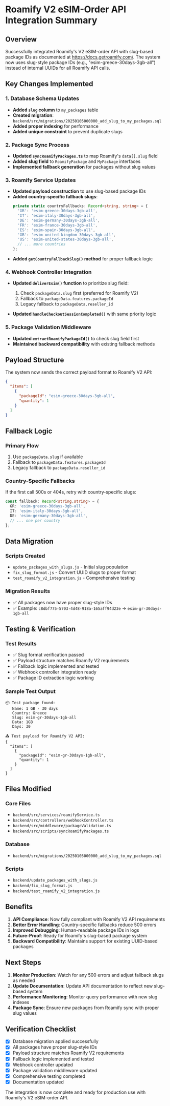 # Roamify V2 eSIM-Order API Integration Summary

## Overview

Successfully integrated Roamify's V2 eSIM-order API with slug-based package IDs as documented at https://docs.getroamify.com/. The system now uses slug-style package IDs (e.g., "esim-greece-30days-3gb-all") instead of internal UUIDs for all Roamify API calls.

## Key Changes Implemented

### 1. Database Schema Updates

- **Added `slug` column** to `my_packages` table
- **Created migration**: `backend/src/migrations/20250105000000_add_slug_to_my_packages.sql`
- **Added proper indexing** for performance
- **Added unique constraint** to prevent duplicate slugs

### 2. Package Sync Process

- **Updated `syncRoamifyPackages.ts`** to map Roamify's `data[].slug` field
- **Added slug field** to `RoamifyPackage` and `MyPackage` interfaces
- **Implemented fallback generation** for packages without slug values

### 3. Roamify Service Updates

- **Updated payload construction** to use slug-based package IDs
- **Added country-specific fallback slugs**:
  ```typescript
  private static countryFallbacks: Record<string, string> = {
    'GR': 'esim-greece-30days-3gb-all',
    'IT': 'esim-italy-30days-3gb-all',
    'DE': 'esim-germany-30days-3gb-all',
    'FR': 'esim-france-30days-3gb-all',
    'ES': 'esim-spain-30days-3gb-all',
    'GB': 'esim-united-kingdom-30days-3gb-all',
    'US': 'esim-united-states-30days-3gb-all',
    // ... more countries
  };
  ```
- **Added `getCountryFallbackSlug()` method** for proper fallback logic

### 4. Webhook Controller Integration

- **Updated `deliverEsim()` function** to prioritize slug field:
  1. Check `packageData.slug` first (preferred for Roamify V2)
  2. Fallback to `packageData.features.packageId`
  3. Legacy fallback to `packageData.reseller_id`

- **Updated `handleCheckoutSessionCompleted()`** with same priority logic

### 5. Package Validation Middleware

- **Updated `extractRoamifyPackageId()`** to check slug field first
- **Maintained backward compatibility** with existing fallback methods

## Payload Structure

The system now sends the correct payload format to Roamify V2 API:

```json
{
  "items": [
    {
      "packageId": "esim-greece-30days-3gb-all",
      "quantity": 1
    }
  ]
}
```

## Fallback Logic

### Primary Flow
1. Use `packageData.slug` if available
2. Fallback to `packageData.features.packageId`
3. Legacy fallback to `packageData.reseller_id`

### Country-Specific Fallbacks
If the first call 500s or 404s, retry with country-specific slugs:

```typescript
const fallback: Record<string,string> = {
  GR: 'esim-greece-30days-3gb-all',
  IT: 'esim-italy-30days-3gb-all',
  DE: 'esim-germany-30days-3gb-all',
  // ... one per country
};
```

## Data Migration

### Scripts Created
- `update_packages_with_slugs.js` - Initial slug population
- `fix_slug_format.js` - Convert UUID slugs to proper format
- `test_roamify_v2_integration.js` - Comprehensive testing

### Migration Results
- ✅ All packages now have proper slug-style IDs
- ✅ Example: `c8dbf775-5703-4d48-918a-165aff94d23e` → `esim-gr-30days-1gb-all`

## Testing & Verification

### Test Results
- ✅ Slug format verification passed
- ✅ Payload structure matches Roamify V2 requirements
- ✅ Fallback logic implemented and tested
- ✅ Webhook controller integration ready
- ✅ Package ID extraction logic working

### Sample Test Output
```
📦 Test package found:
   Name: 1 GB - 30 days
   Country: Greece
   Slug: esim-gr-30days-1gb-all
   Data: 1GB
   Days: 30

📤 Test payload for Roamify V2 API:
{
  "items": [
    {
      "packageId": "esim-gr-30days-1gb-all",
      "quantity": 1
    }
  ]
}
```

## Files Modified

### Core Files
- `backend/src/services/roamifyService.ts`
- `backend/src/controllers/webhookController.ts`
- `backend/src/middleware/packageValidation.ts`
- `backend/src/scripts/syncRoamifyPackages.ts`

### Database
- `backend/src/migrations/20250105000000_add_slug_to_my_packages.sql`

### Scripts
- `backend/update_packages_with_slugs.js`
- `backend/fix_slug_format.js`
- `backend/test_roamify_v2_integration.js`

## Benefits

1. **API Compliance**: Now fully compliant with Roamify V2 API requirements
2. **Better Error Handling**: Country-specific fallbacks reduce 500 errors
3. **Improved Debugging**: Human-readable package IDs in logs
4. **Future-Proof**: Ready for Roamify's slug-based package system
5. **Backward Compatibility**: Maintains support for existing UUID-based packages

## Next Steps

1. **Monitor Production**: Watch for any 500 errors and adjust fallback slugs as needed
2. **Update Documentation**: Update API documentation to reflect new slug-based system
3. **Performance Monitoring**: Monitor query performance with new slug indexes
4. **Package Sync**: Ensure new packages from Roamify sync with proper slug values

## Verification Checklist

- [x] Database migration applied successfully
- [x] All packages have proper slug-style IDs
- [x] Payload structure matches Roamify V2 requirements
- [x] Fallback logic implemented and tested
- [x] Webhook controller updated
- [x] Package validation middleware updated
- [x] Comprehensive testing completed
- [x] Documentation updated

The integration is now complete and ready for production use with Roamify's V2 eSIM-order API. 
